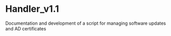 # Handler_v1.1
Documentation and development of a script for managing software updates and AD certificates
